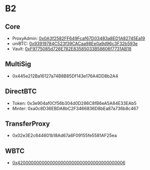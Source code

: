 # B2

## Core
- ProxyAdmin: [0x0A3f2582FF649Fcaf67D03483a8ED1A82745Ea19](https://explorer.bsquared.network/address/0x0A3f2582FF649Fcaf67D03483a8ED1A82745Ea19)
- uniBTC: [0x93919784C523f39CACaa98Ee0a9d96c3F32b593e](https://explorer.bsquared.network/address/0x93919784C523f39CACaa98Ee0a9d96c3F32b593e) 
- Vault: [0xF9775085d726E782E83585033B58606f7731AB18](https://explorer.bsquared.network/address/0xF9775085d726E782E83585033B58606f7731AB18)

## MultiSig
- 0x445e212Ba16127a74B8B85Df143e176A4DD8b2A4

## DirectBTC
- Token: 0x3e904af0Cf56b304d0D286C8fB6eA5A84E33EAb5
- Minter: 0xa0c8D36EBDA8bC2F3466836D8bEa87a736b8c467

## TransferProxy
- 0x02e3E2c644601b18Ad67a6F09155fe5581AF25ea

## WBTC
- [0x4200000000000000000000000000000000000006](https://explorer.bsquared.network/address/0x4200000000000000000000000000000000000006)
